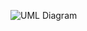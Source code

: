 ![UML Diagram](http://www.plantuml.com/plantuml/png/XL91QWCn3Bpx5IBtVc0F9Q4ba4DWwRRqBBngitHZ6Kb9wEyh2YOnMwSde_7CU1XvhOPYf-CSifzJd38cWwUJ6Xz9Ad3rVa3JJSwmwNShG8K2-5mn2xvBHlA1aMfpJcSIHPiuRMU-x37X9qcJCnWQlGh6BoU5KBB1m-DjW0u6IYFiITNTmisD4vU9EjYoN516wF5xPXp3WkAwLjQYlhxN8Dwpw8MZg_-py1ZDEZfuowEFy0k65ks-nO3dOj28q6gGB1xWXJHpKbeM-EU2SgcxNb3PQWVFD4yUukgxTfb_q1y0)
